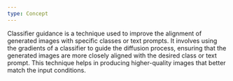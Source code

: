 ```yaml
---
type: Concept
---
```


Classifier guidance is a technique used to improve the alignment of generated images with specific classes or text prompts. It involves using the gradients of a classifier to guide the diffusion process, ensuring that the generated images are more closely aligned with the desired class or text prompt. This technique helps in producing higher-quality images that better match the input conditions.